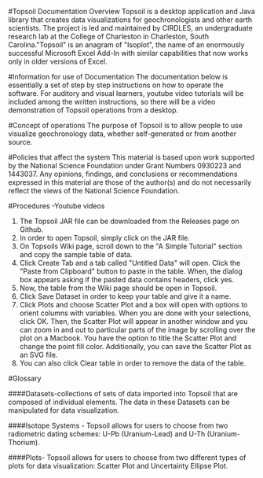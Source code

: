 #Topsoil Documentation Overview
Topsoil is a desktop application and Java library that creates data visualizations for geochronologists and other earth scientists. 
The project is led and maintained by CIRDLES, an undergraduate research lab at the College of Charleston in Charleston, South Carolina."Topsoil" is an anagram of "Isoplot", the name of an enormously successful Microsoft Excel Add-In with similar capabilities that now works only in older versions of Excel.



#Information for use of Documentation
The documentation below is essentially a set of step by step instructions on how to operate the software. For auditory and visual learners, youtube video tutorials will be included among the written instructions, so there will be a video demonstration of Topsoil operations from a desktop.

#Concept of operations
The purpose of Topsoil is to allow people to use visualize geochronology data, whether self-generated or from another source. 
	
#Policies that affect the system
This material is based upon work supported by the National Science Foundation under Grant Numbers 0930223 and 1443037.
  Any opinions, findings, and conclusions or recommendations expressed in this material are those of the author(s) and do
  not necessarily reflect the views of the National Science Foundation.
	
#Procedures
  -Youtube videos
  
1. The Topsoil JAR file can be downloaded from the Releases page on Github.
1. In order to open Topsoil, simply click on the JAR file.
1. On Topsoils Wiki page, scroll down to the "A Simple Tutorial" section and copy the sample table of data.
1. Click Create Tab and a tab called "Untitled Data" will open. Click the "Paste from Clipboard" button to paste in the table. When, the dialog box appears asking if the pasted data contains headers, click yes.
1. Now, the table from the Wiki page should be open in Topsoil.
1. Click Save Dataset in order to keep your table and give it a name.
1. Click Plots and choose Scatter Plot and a box will open with options to orient columns with variables. When you are done with your selections, click OK. Then, the Scatter Plot will appear in another window and you can zoom in and out to particular parts of the image by scrolling over the plot on a Macbook. You have the option to title the Scatter Plot and change the point fill color. Additionally, you can save the Scatter Plot as an SVG file.
1. You can also click Clear table in order to remove the data of the table.

#Glossary

####Datasets-collections of sets of data imported into Topsoil that are composed of individual elements. The data in these Datasets can be manipulated for data visualization.

####Isotope Systems - Topsoil allows for users to choose from two radiometric dating schemes: U-Pb (Uranium-Lead) and U-Th (Uranium-Thorium).

####Plots- Topsoil allows for users to choose from two different types of plots for data visualization: Scatter Plot and Uncertainty Ellipse Plot.
